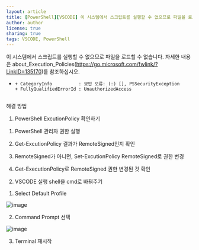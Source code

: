 ```yaml
---
layout: article
title: [PowerShell][VSCODE] 이 시스템에서 스크립트를 실행할 수 없으므로 파일을 로드할 수 없습니다. 자세한 내용은 about_Execution_Policies를 참조하십시오.
author: author
license: true
sharing: true
tags: VSCODE, PowerShell
---
```


이 시스템에서 스크립트를 실행할 수 없으므로 파일을 로드할 수 없습니다. 
자세한 내용은 about_Execution_Policies(https://go.microsoft.com/fwlink/?LinkID=135170)를 참조하십시오.

+   ~~~~~~~~~~~~~~~~~~~~~~~~~~~~~~~~~~~~~~~~~~~~~~~~~~~~~~~~~~~~~~~~~~~
    + CategoryInfo          : 보안 오류: (:) [], PSSecurityException
    + FullyQualifiedErrorId : UnauthorizedAccess


해결 방법
1. PowerShell ExcutionPolicy 확인하기

  1) PowerShell 관리자 권한 실행

  2) Get-ExcutionPolicy 결과가 RemoteSigned인지 확인

  3) RemoteSigned가 아니면, Set-ExcutionPolicy RemoteSigned로 권한 변경
 
  4) Get-ExecutionPolicy로 RemoteSigned 권한 변경된 것 확인

2. VSCODE 실행 shell을 cmd로 바꿔주기
  1) Select Default Profile
  
  ![image](https://user-images.githubusercontent.com/32382140/121857601-c27c9180-cd30-11eb-9ffa-7073baf3ed9f.png)
 
  2) Command Prompt 선택
  
  ![image](https://user-images.githubusercontent.com/32382140/121857680-d6c08e80-cd30-11eb-9671-8e2bc4a45749.png)
  
  3) Terminal 재시작


<script src="https://utteranc.es/client.js"
        repo="natsnatsmon/natsnatsmon.github.io"
        issue-term="pathname"
        label="Comment"
        theme="github-light"
        crossorigin="anonymous"
        async>
</script>
